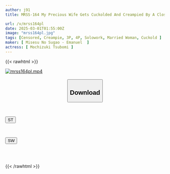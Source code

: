 ```yaml
---
author: j91
title: MRSS-164 My Precious Wife Gets Cuckolded And Creampied By A Closed Rural Neighborhood Association - Tsubomi Mochizuki

url: /v/mrss164pl
date: 2025-03-01T01:55:00Z
image: "mrss164pl.jpg"
tags: [Censored, Creampie, 3P, 4P, Solowork, Married Woman, Cuckold	]
maker: [ Misesu No Sugao - Emanuel  ]
actress: [ Mochizuki Tsubomi ]
---
```



{{< rawhtml >}}

<div class="video" data-videoid="L3Ox88BAoocRm9Z">
    <a href="javascript:;">
        <img src="/v/mrss164pl/mrss164pl.jpg" width="WIDTH" height="HEIGHT" alt="mrss164pl.mp4" loading="lazy">
    </a>
</div>

<script type="text/javascript" src="https://j91.asia/asset/on-demand-st.js"></script>

<br>
  <link rel="stylesheet" href="https://j91.asia/asset/bs5.css">
  
  <center>
  <button class="btn btn-primary" type="button" data-bs-toggle="collapse" data-bs-target=".multi-collapse" aria-expanded="false" aria-controls="multiCollapseExample1 multiCollapseExample2"><h2>Download</h2></button></center>
</p>
<div class="row">
  <div class="col">
    <div class="collapse multi-collapse" id="multiCollapseExample1">
      <div class="card card-body">
	      	      <br>
<div class="buttons">  
<p><a href="/v/mrss164pl/st.html" target="_blank"><button class="btn-hover color-3"><i class="fa fa-download"></i> ST</button></a></p></div>
    </div>
  </div>
</div>
  <div class="col">
    <div class="collapse multi-collapse" id="multiCollapseExample2">
      <div class="card card-body">
	      <br>
<div class="buttons">
<p><a href="/v/mrss164pl/sw.html" target="_blank"><button class="btn-hover color-2"><i class="fa fa-download"></i> SW</button></a></p></div>
<br><br>
      </div>
    </div>
  </div>
</div>

{{< /rawhtml >}}